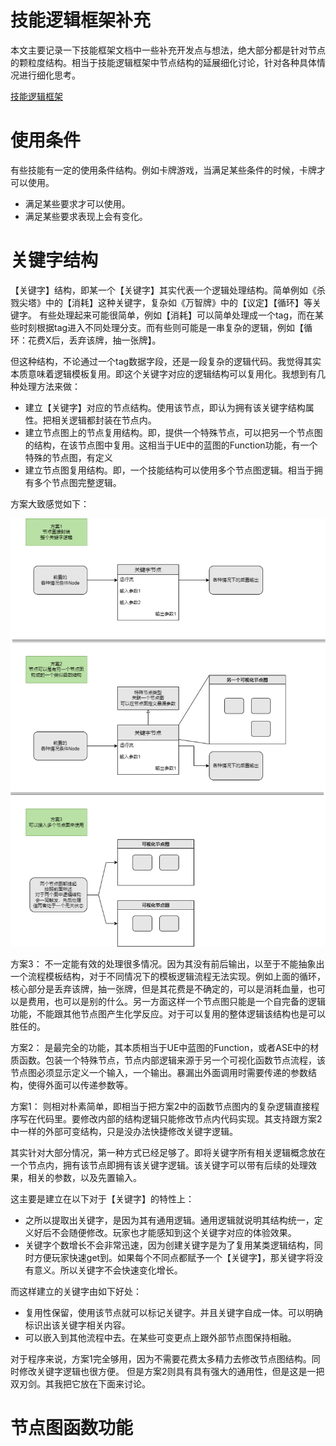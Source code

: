 # 技能逻辑框架补充


本文主要记录一下技能框架文档中一些补充开发点与想法，绝大部分都是针对节点的颗粒度结构。相当于技能逻辑框架中节点结构的延展细化讨论，针对各种具体情况进行细化思考。

[技能逻辑框架](./技能逻辑框架.md)


# 使用条件

有些技能有一定的使用条件结构。例如卡牌游戏，当满足某些条件的时候，卡牌才可以使用。

* 满足某些要求才可以使用。
* 满足某些要求表现上会有变化。


# 关键字结构

【关键字】结构，即某一个【关键字】其实代表一个逻辑处理结构。简单例如《杀戮尖塔》中的【消耗】这种关键字，复杂如《万智牌》中的【议定】【循环】等关键字。
有些处理起来可能很简单，例如【消耗】可以简单处理成一个tag，而在某些时刻根据tag进入不同处理分支。而有些则可能是一串复杂的逻辑，例如【循环：花费X后，丢弃该牌，抽一张牌】。

但这种结构，不论通过一个tag数据字段，还是一段复杂的逻辑代码。我觉得其实本质意味着逻辑模板复用。即这个关键字对应的逻辑结构可以复用化。我想到有几种处理方法来做：

* 建立【关键字】对应的节点结构。使用该节点，即认为拥有该关键字结构属性。把相关逻辑都封装在节点内。
* 建立节点图上的节点复用结构。即，提供一个特殊节点，可以把另一个节点图的结构，在该节点图中复用。这相当于UE中的蓝图的Function功能，有一个特殊的节点图，有定义
* 建立节点图复用结构。即，一个技能结构可以使用多个节点图逻辑。相当于拥有多个节点图完整逻辑。

方案大致感觉如下：
<center><img src = "02.assets/d1.drawio.png"></center>


方案3：
不一定能有效的处理很多情况。因为其没有前后输出，以至于不能抽象出一个流程模板结构，对于不同情况下的模板逻辑流程无法实现。例如上面的循环，核心部分是丢弃该牌，抽一张牌，但是其花费是不确定的，可以是消耗血量，也可以是费用，也可以是别的什么。另一方面这样一个节点图只能是一个自完备的逻辑功能，不能跟其他节点图产生化学反应。对于可以复用的整体逻辑该结构也是可以胜任的。


方案2：
是最完全的功能，其本质相当于UE中蓝图的Function，或者ASE中的材质函数。包装一个特殊节点，节点内部逻辑来源于另一个可视化函数节点流程，该节点图必须显示定义一个输入，一个输出。暴漏出外面调用时需要传递的参数结构，使得外面可以传递参数等。

方案1：
则相对朴素简单，即相当于把方案2中的函数节点图内的复杂逻辑直接程序写在代码里。要修改内部的结构逻辑只能修改节点内代码实现。其支持跟方案2中一样的外部可变结构，只是没办法快捷修改关键字逻辑。


其实针对大部分情况，第一种方式已经足够了。即将关键字所有相关逻辑概念放在一个节点内，拥有该节点即拥有该关键字逻辑。该关键字可以带有后续的处理效果，相关的参数，以及先置输入。

这主要是建立在以下对于【关键字】的特性上：

* 之所以提取出关键字，是因为其有通用逻辑。通用逻辑就说明其结构统一，定义好后不会随便修改。玩家也才能感知到这个关键字对应的体验效果。
* 关键字个数增长不会非常迅速，因为创建关键字是为了复用某类逻辑结构，同时方便玩家快速get到。如果每个不同点都赋予一个【关键字】，那关键字将没有意义。所以关键字不会快速变化增长。

而这样建立的关键字由如下好处：

* 复用性保留，使用该节点就可以标记关键字。并且关键字自成一体。可以明确标识出该关键字相关内容。
* 可以嵌入到其他流程中去。在某些可变更点上跟外部节点图保持相融。

对于程序来说，方案1完全够用，因为不需要花费太多精力去修改节点图结构。同时修改关键字逻辑也很方便。
但是方案2则具有具有强大的通用性，但是这是一把双刃剑。其我把它放在下面来讨论。

# 节点图函数功能


